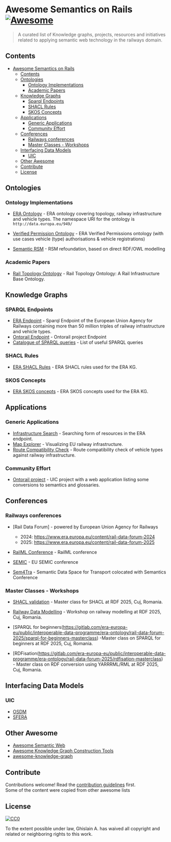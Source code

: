 # Awesome Semantics on Rails [![Awesome](https://awesome.re/badge.svg)](https://awesome.re)

> A curated list of Knowledge graphs, projects, resources and initiatives related to applying semantic web technology in the railways domain.

## Contents

- [Awesome Semantics on Rails ](#awesome-semantics-on-rails-)
  - [Contents](#contents)
  - [Ontologies](#ontologies)
    - [Ontology Implementations](#ontology-implementations)
    - [Academic Papers](#academic-papers)
  - [Knowledge Graphs](#knowledge-graphs)
    - [Sparql Endpoints](#sparql-endpoints)
    - [SHACL Rules](#shacl-rules)
    - [SKOS Concepts](#skos-concepts)
  - [Applications](#applications)
    - [Generic Applications](#generic-applications)
    - [Community Effort](#community-effort)
  - [Conferences](#conferences)
    - [Railways conferences](#railways-conferences)
    - [Master Classes - Workshops](#master-classes---workshops)
  - [Interfacing Data Models](#interfacing-data-models)
    - [UIC](#uic)
  - [Other Awesome](#other-awesome)
  - [Contribute](#contribute)
  - [License](#license)

## Ontologies

### Ontology Implementations

* [ERA Ontology](https://data-interop.era.europa.eu/era-vocabulary/) - ERA ontology covering topology, railway infrastructure and vehicle types. The namespace URI for the ontology is `http://data.europa.eu/949/`
* [Verified Permission Ontology](https://gitlab.com/era-europa-eu/public/interoperable-data-programme/era-ontology/vpa-ontology) - ERA Verified Permissions ontology (with use cases vehicle (type) authorisations & vehicle registrations)

* [Semantic RSM](https://github.com/UICrail/SemanticRSM) - RSM refoundation, based on direct RDF/OWL modelling


### Academic Papers

* [Rail Topology Ontology](https://arxiv.org/abs/2107.04378) - Rail Topology Ontology: A Rail Infrastructure Base Ontology.


## Knowledge Graphs

### SPARQL Endpoints

* [ERA Endpoint](https://virtuoso.data.era.europa.eu/sparql) - Sparql Endpoint of the European Union Agency for Railways containing more than 50 million triples of railway infrastructure and vehicle types. 
* [Ontorail Endpoint](https://app.ontorail.org/graphdb/sparql) - Ontorail project Endpoint
* [Catalogue of SPARQL queries](https://data-interop.era.europa.eu/data-stories) - List of useful SPARQL queries


### SHACL Rules

* [ERA SHACL Rules](https://data-interop.era.europa.eu/era-vocabulary/era-shapes) - ERA SHACL rules used for the ERA KG.

### SKOS Concepts

* [ERA SKOS concepts](https://data-interop.era.europa.eu/era-vocabulary/era-skos) - ERA SKOS concepts used for the ERA KG.


## Applications

### Generic Applications

* [Infrastructure Search](https://data-interop.era.europa.eu/search) - Searching form of resources in the ERA endpoint.
* [Map Explorer](https://data-interop.era.europa.eu/map-explorer) - Visualizing EU railway infrastructure.
* [Route Compatibility Check](https://data-interop.era.europa.eu/route-compatibility) - Route compatibility check of vehicle types against railway infrastructure.


### Community Effort

* [Ontorail project](https://app.ontorail.org/ontorail) - UIC project with a web application listing some conversions to semantics and glossaries.



## Conferences

### Railways conferences

* [Rail Data Forum] - powered by European Union Agency for Railways
     - 2024: https://www.era.europa.eu/content/rail-data-forum-2024 
     - 2025: https://www.era.europa.eu/content/rail-data-forum-2025
     
* [RailML Conference](https://www.railml.org/en/public-relations/news/reader/44th-railml-conference.html) - RailML conference
* [SEMIC](https://joinup.ec.europa.eu/collection/semic-support-centre/semic-conference) - EU SEMIC conference
* [Sem4Tra](https://semantic-transportation.github.io/sem4tra-kg-website/) - Semantic Data Space for Transport colocated with Semantics Conference
  

### Master Classes - Workshops

* [SHACL validation](https://gitlab.com/era-europa-eu/public/interoperable-data-programme/era-ontology/rail-data-forum-2025/data-validation-masterclass) - Master class for SHACL at RDF 2025, Cuj, Romania.

* [Railway Data Modelling](https://gitlab.com/era-europa-eu/public/interoperable-data-programme/era-ontology/rail-data-forum-2025/railway-data-modelling) - Workshop on railway modelling at RDF 2025, Cuj, Romania.

* [SPARQL for beginners(https://gitlab.com/era-europa-eu/public/interoperable-data-programme/era-ontology/rail-data-forum-2025/sparql-for-beginners-masterclass) -Master class on SPARQL for beginners  at RDF 2025, Cuj, Romania.

* [RDFisation(https://gitlab.com/era-europa-eu/public/interoperable-data-programme/era-ontology/rail-data-forum-2025/rdfisation-masterclass) - Master class on RDF conversion using YARRRML/RML at RDF 2025, Cuj, Romania.

## Interfacing Data Models

### UIC

* [OSDM](https://github.com/UnionInternationalCheminsdeFer/OSDM/)
* [SFERA](https://uic.org/com/enews/article/the-sfera-project-opens-a-new-user-group)


## Other Awesome
* [Awesome Semantic Web](https://github.com/semantalytics/awesome-semantic-web)
* [Awesome Knowledge Graph Construction Tools](https://github.com/kg-construct/awesome-kgc-tools)
* [awesome-knowledge-graph](https://github.com/totogo/awesome-knowledge-graph)
  

## Contribute

Contributions welcome! Read the [contribution guidelines](contributing.md) first.  
Some of the content were copied from other awesome lists


## License

[![CC0](http://mirrors.creativecommons.org/presskit/buttons/88x31/svg/cc-zero.svg)](http://creativecommons.org/publicdomain/zero/1.0)

To the extent possible under law, Ghislain A. has waived all copyright and related or neighboring rights to this work.
